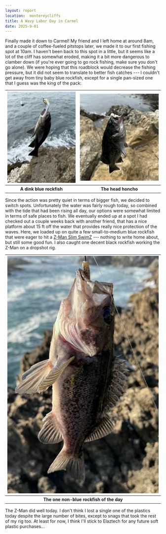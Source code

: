 ```yaml
---
layout: report
location:  montereycliffs
title: A Wavy Labor Day in Carmel
date: 2025-9-01
---
```


Finally made it down to Carmel! My friend and I left home at around 8am, and a couple of coffee-fueled pitstops later, we made it to our first fishing spot at 10am. I haven't been back to this spot in a little, but it seems like a lot of the cliff has somewhat eroded, making it a bit more dangerous to clamber down (if you're ever going to go rock fishing, make sure you don't go alone). We were hoping that this roadblock would decrease the fishing pressure, but it did not seem to translate to better fish catches --- I couldn't get away from tiny baby blue rockfish, except for a single pan-sized one that I guess was the king of the pack:

<table>
    <tr>
        <th><img src="/assets/reports/09_01_25_blue_dink.jpg" /></th>
        <th><img src="/assets/reports/09_01_25_blue_pan.jpg" /></th>
    </tr>
    <tr>
        <th>A dink blue rockfish</th>
        <th>The head honcho</th>
    </tr>
</table>

Since the action was pretty quiet in terms of bigger fish, we decided to switch spots. Unfortunately the water was fairly rough today, so combined with the tide that had been rising all day, our options were somewhat limited in terms of safe places to fish. We eventually ended up at a spot I had checked out a couple weeks back with another friend, that has a nice platform about 15 ft off the water that provides really nice protection of the waves. Here, we loaded up on quite a few small-to-medium blue rockfish that were eager to hit a [Z-Man Slim SwimZ](https://amzn.to/4mN1Qlz) --- nothing to write home about, but still some good fun. I also caught one decent black rockfish working the Z-Man on a dropshot rig.

<table>
    <tr>
        <th><img src="/assets/reports/09_01_25_black.jpg" /></th>
    </tr>
    <tr>
        <th>The one non-blue rockfish of the day</th>
    </tr>
</table>

The Z-Man did well today. I don't think I lost a single one of the plastics today despite the large number of bites, except to snags that took the rest of my rig too. At least for now, I think I'll stick to Elaztech for any future soft plastic purchases...


<!-- Check out our [San Mateo Rocks Fishing Guide](/sanmateorocks). -->